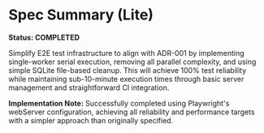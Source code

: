# Spec Summary (Lite)

**Status: COMPLETED**

Simplify E2E test infrastructure to align with ADR-001 by implementing single-worker serial execution, removing all parallel complexity, and using simple SQLite file-based cleanup. This will achieve 100% test reliability while maintaining sub-10-minute execution times through basic server management and straightforward CI integration.

**Implementation Note:** Successfully completed using Playwright's webServer configuration, achieving all reliability and performance targets with a simpler approach than originally specified.